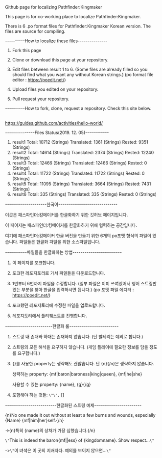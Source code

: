 Github page for localizing Pathfinder:Kingmaker 

This page is for co-working place to localize Pathfinder:Kingmaker. 

There is 6 .po format files for Pathfinder:Kingmaker Korean version. The files are source for compiling. 


----------How to localize these files---------------
1. Fork this page

2. Clone or download this page at your repository.

3. Edit files between result 1 to 6. (Some files are already filled so you should find what you want any without Korean strings.) 
   (po format file editor : https://poedit.net/)

4. Upload files you edited on your repository.

5. Pull request your repository.

----------How to fork, clone, request a repository.
Check this site below.

<br/>https://guides.github.com/activities/hello-world/


---------------Files Status(2019. 12. 05)------------
1. result1 
  Total: 10712 (Strings)
  Translated: 1361 (Strings) 
  Rested: 9351 (Strings)
2. result2
  Total: 14614 (Strings)
  Translated: 2374 (Strings)
  Rested: 12240 (Strings)
3. result3
  Total: 12466 (Strings)
  Translated: 12466 (Strings)
  Rested: 0 (Strings)
4. result4
  Total: 11722 (Strings)
  Translated: 11722 (Strings)
  Rested: 0 (Strings)
5. result5
  Total: 11095 (Strings)
  Translated: 3664 (Strings)
  Rested: 7431 (Strings)
6. result6
  Total: 335 (Strings)
  Translated: 335 (Strings)
  Rested: 0 (Strings)

---------------------한국어------------------------------

이곳은 패스파인더:킹메이커를 한글화하기 위한 깃허브 페이지입니다.

이 페이지는 패스파인더:킹메이커를 한글화하기 위해 협력하는 공간입니다.

여기에 패스파인더:킹메이커 한글 버전을 만들기 위한 6개의 po포멧 형식의 파일이 있습니다. 파일들은 한글화 파일을 위한 소스파일입니다.

-----------파일들을 한글화하는 방법-------------------------
1. 이 페이지를 포크합니다.

2. 포크한 레포지토리로 가서 파일들을 다운로드합니다.

3. 1번부터 6번까지 파일을 수정합니다. (일부 파일은 이미 쓰여있어서 영어 스트링만 있는 부분을 찾아 한글을 입력하시면 됩니다.)
   (po 포맷 파일 에디터 : https://poedit.net/)
   
4. 포크했던 레포지토리에 수정한 파일을 업로드합니다.

5. 레포지토리에서 풀리퀘스트를 진행합니다.

------------------------한글화 룰-------------------------

1. 스트링 내 존대와 하대는 존재하지 않습니다. (단 발레리는 예외로 합니다.)

2. 스트링의 모든 해석을 요구하지 않습니다. (게임 플레이에 필요한 정보를 담을 정도를 요구합니다.)

3. {}를 사용한 property는 생략해도 괜찮습니다. 단 {n}{/n}은 생략하지 않습니다.

   생략하는 property:
   {mf|baron|baroness|king|queen}, {mf|he|she}
   
   사용할 수 있는 property:
   {name}, {g}{/g}
   
4.  포함해야 하는 것들:
    `\"\",` []    
    
--------------------------한글화된 스트링 예제------------------------

{n}No one made it out without at least a few burns and wounds, especially {Name} {mf|him|her}self.{/n}

->{n}특히 {name}의 상처가 가장 심했습니다.{/n}

`\"`This is indeed the baron{mf||ess} of {kingdomname}. Show respect...`\"`

->`\"`이 녀석은 이 곳의 지배자다. 예의를 보이지 않으면...`\"`
